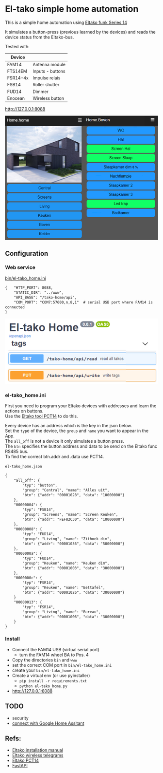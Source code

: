 # El-tako simple home automation

This is a simple home automation using [Eltako funk Series 14](https://www.eltako.com/en/product-category/professional-smart-home-en/series-14-rs485-bus-rail-mounted-devices-for-the-centralised-wireless-building-installation/)

It simulates a button-press (previous learned by the devices) 
and reads the device status from the Eltako-bus.

Tested with:

| Device   |                  |
| -------- | ---------------- |
| FAM14    | Antenna module   |
| FTS14EM  | Inputs - buttons |
| FSR14-4x | Impulse relais   |
| FSB14    | Roller shutter   |
| FUD14    | Dimmer           |
| Enocean  | Wireless button  |


http://127.0.0.1:8088

![img/el-tako_home.png](img/el-tako_home.png)

## Configuration

### Web service
[bin/el-tako_home.ini](bin/el-tako_home.ini)
```
{   "HTTP_PORT": 8088,
    "STATIC_DIR": "../www",
    "API_BASE": "/tako-home/api",
    "COM_PORT": "COM7:57600,n,8,1"  # serial USB port where FAM14 is connected
}
```
![img/el-tako_api.png](img/el-tako_api.png)

### el-tako_home.ini

First you need to program your Eltako devices with addresses and learn the actions on buttons.  
Use the [Eltako tool PCT14](https://www.eltako.com/en/software/software-gfvs-pct14.html) to do this.

Every device has an address which is the key in the json below.  
Set the `typ`e of the device, the `group` and `name` you want to appear in the App.  
The `all_off` is not a device it only simulates a button press.  
The `btn` specifies the button address and data to be send on the Eltako func RS485 bus.  
To find the correct btn.addr and .data use PCT14.

`el-tako_home.json`
```
{
    "all_off": {
        "typ": "button", 
        "group": "Central", "name": "Alles uit",
        "btn": {"addr": "00001028", "data": "10000000"}
    },
    "00000004": {
        "typ": "FSB14", 
        "group": "Screens", "name": "Screen Keuken",
        "btn": {"addr": "FEF82C30", "data": "10000000"}
    },
    "00000008": {
        "typ": "FUD14", 
        "group": "Living", "name": "Zithoek dim",
        "btn": {"addr": "00001036", "data": "50000000"}
    },
    "0000000a": {
        "typ": "FUD14",
        "group": "Keuken", "name": "Keuken dim",
        "btn": {"addr": "00001003", "data": "30000000"}
    },
    "0000000c": {
        "typ": "FSR14",
        "group": "Keuken", "name": "Eettafel",
        "btn": {"addr": "00001026", "data": "30000000"}
    }
    "00000013": {
        "typ": "FSR14", 
        "group": "Living", "name": "Bureau",
        "btn": {"addr": "00001006", "data": "30000000"}
    }
}
```
### Install
- Connect the FAM14 USB (virtual serial port)
    - turn the FAM14 wheel BA to Pos. 4
- Copy the directories `bin` and `www`
- set the correct COM port in `bin/el-tako_home.ini`
- create your `bin/el-tako_home.ini`
- Create a virtual env (or use pyinstaller)
    - `pip install -r requirements.txt`
    - `python el-tako_home.py`
- http://127.0.0.1:8088


## TODO
- security
- [connect with Google Home Assitant](https://developers.google.com/assistant/smarthome/overview#how_to_build)

## Refs:

- [Eltako installation manual](https://www.eltako.com/fileadmin/downloads/en/_bedienung/Series_14_RS485_Bus_DIN_Rail_Mounted_DevicesSeries_gb.pdf)
- [Eltako wireless telegrams](https://www.eltako.com/fileadmin/downloads/en/_main_catalogue/Gesamt-Katalog_ChT_gb_highRes.pdf)
- [Eltako PCT14](https://www.eltako.com/en/software-pct14/)
- [FastAPI](https://fastapi.tiangolo.com/)
